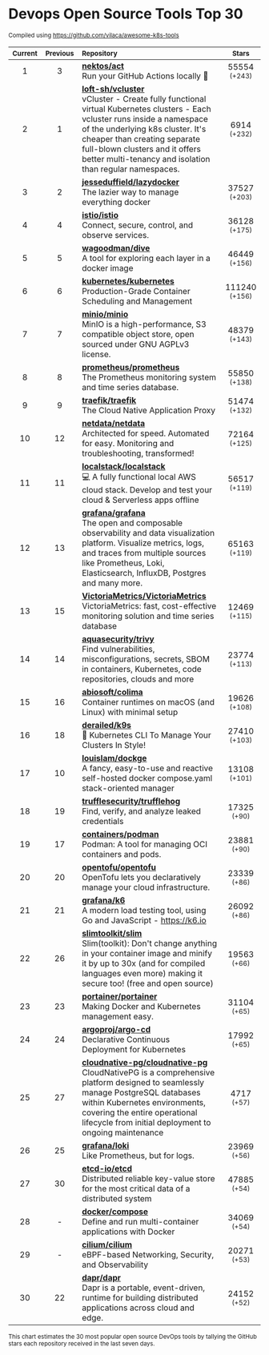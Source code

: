 # Devops Open Source Tools Top 30
<sup>Compiled using https://github.com/vilaca/awesome-k8s-tools</sup>
<div align="center">

|<sub>Current</sub>|<sub>Previous</sub>|<sub>Repository</sub>|<sub>Stars</sub>|
|:---:|:---:|:---|:---:|
|1|3|[**nektos/act**](https://github.com/nektos/act)<br/>Run your GitHub Actions locally 🚀|55554 <sup>(+243)</sup>|
|2|1|[**loft-sh/vcluster**](https://github.com/loft-sh/vcluster)<br/>vCluster - Create fully functional virtual Kubernetes clusters - Each vcluster runs inside a namespace of the underlying k8s cluster. It's cheaper than creating separate full-blown clusters and it offers better multi-tenancy and isolation than regular namespaces.|6914 <sup>(+232)</sup>|
|3|2|[**jesseduffield/lazydocker**](https://github.com/jesseduffield/lazydocker)<br/>The lazier way to manage everything docker|37527 <sup>(+203)</sup>|
|4|4|[**istio/istio**](https://github.com/istio/istio)<br/>Connect, secure, control, and observe services.|36128 <sup>(+175)</sup>|
|5|5|[**wagoodman/dive**](https://github.com/wagoodman/dive)<br/>A tool for exploring each layer in a docker image|46449 <sup>(+156)</sup>|
|6|6|[**kubernetes/kubernetes**](https://github.com/kubernetes/kubernetes)<br/>Production-Grade Container Scheduling and Management|111240 <sup>(+156)</sup>|
|7|7|[**minio/minio**](https://github.com/minio/minio)<br/>MinIO is a high-performance, S3 compatible object store, open sourced under GNU AGPLv3 license.|48379 <sup>(+143)</sup>|
|8|8|[**prometheus/prometheus**](https://github.com/prometheus/prometheus)<br/>The Prometheus monitoring system and time series database.|55850 <sup>(+138)</sup>|
|9|9|[**traefik/traefik**](https://github.com/traefik/traefik)<br/>The Cloud Native Application Proxy|51474 <sup>(+132)</sup>|
|10|12|[**netdata/netdata**](https://github.com/netdata/netdata)<br/>Architected for speed. Automated for easy. Monitoring and troubleshooting, transformed!|72164 <sup>(+125)</sup>|
|11|11|[**localstack/localstack**](https://github.com/localstack/localstack)<br/>💻 A fully functional local AWS cloud stack. Develop and test your cloud & Serverless apps offline|56517 <sup>(+119)</sup>|
|12|13|[**grafana/grafana**](https://github.com/grafana/grafana)<br/>The open and composable observability and data visualization platform. Visualize metrics, logs, and traces from multiple sources like Prometheus, Loki, Elasticsearch, InfluxDB, Postgres and many more. |65163 <sup>(+119)</sup>|
|13|15|[**VictoriaMetrics/VictoriaMetrics**](https://github.com/VictoriaMetrics/VictoriaMetrics)<br/>VictoriaMetrics: fast, cost-effective monitoring solution and time series database|12469 <sup>(+115)</sup>|
|14|14|[**aquasecurity/trivy**](https://github.com/aquasecurity/trivy)<br/>Find vulnerabilities, misconfigurations, secrets, SBOM in containers, Kubernetes, code repositories, clouds and more|23774 <sup>(+113)</sup>|
|15|16|[**abiosoft/colima**](https://github.com/abiosoft/colima)<br/>Container runtimes on macOS (and Linux) with minimal setup|19626 <sup>(+108)</sup>|
|16|18|[**derailed/k9s**](https://github.com/derailed/k9s)<br/>🐶 Kubernetes CLI To Manage Your Clusters In Style!|27410 <sup>(+103)</sup>|
|17|10|[**louislam/dockge**](https://github.com/louislam/dockge)<br/>A fancy, easy-to-use and reactive self-hosted docker compose.yaml stack-oriented manager|13108 <sup>(+101)</sup>|
|18|19|[**trufflesecurity/trufflehog**](https://github.com/trufflesecurity/trufflehog)<br/>Find, verify, and analyze leaked credentials|17325 <sup>(+90)</sup>|
|19|17|[**containers/podman**](https://github.com/containers/podman)<br/>Podman: A tool for managing OCI containers and pods.|23881 <sup>(+90)</sup>|
|20|20|[**opentofu/opentofu**](https://github.com/opentofu/opentofu)<br/>OpenTofu lets you declaratively manage your cloud infrastructure.|23339 <sup>(+86)</sup>|
|21|21|[**grafana/k6**](https://github.com/grafana/k6)<br/>A modern load testing tool, using Go and JavaScript - https://k6.io|26092 <sup>(+86)</sup>|
|22|26|[**slimtoolkit/slim**](https://github.com/slimtoolkit/slim)<br/>Slim(toolkit): Don't change anything in your container image and minify it by up to 30x (and for compiled languages even more) making it secure too! (free and open source)|19563 <sup>(+66)</sup>|
|23|23|[**portainer/portainer**](https://github.com/portainer/portainer)<br/>Making Docker and Kubernetes management easy.|31104 <sup>(+65)</sup>|
|24|24|[**argoproj/argo-cd**](https://github.com/argoproj/argo-cd)<br/>Declarative Continuous Deployment for Kubernetes|17992 <sup>(+65)</sup>|
|25|27|[**cloudnative-pg/cloudnative-pg**](https://github.com/cloudnative-pg/cloudnative-pg)<br/>CloudNativePG is a comprehensive platform designed to seamlessly manage PostgreSQL databases within Kubernetes environments, covering the entire operational lifecycle from initial deployment to ongoing maintenance|4717 <sup>(+57)</sup>|
|26|25|[**grafana/loki**](https://github.com/grafana/loki)<br/>Like Prometheus, but for logs.|23969 <sup>(+56)</sup>|
|27|30|[**etcd-io/etcd**](https://github.com/etcd-io/etcd)<br/>Distributed reliable key-value store for the most critical data of a distributed system|47885 <sup>(+54)</sup>|
|28|-|[**docker/compose**](https://github.com/docker/compose)<br/>Define and run multi-container applications with Docker|34069 <sup>(+54)</sup>|
|29|-|[**cilium/cilium**](https://github.com/cilium/cilium)<br/>eBPF-based Networking, Security, and Observability|20271 <sup>(+53)</sup>|
|30|22|[**dapr/dapr**](https://github.com/dapr/dapr)<br/>Dapr is a portable, event-driven, runtime for building distributed applications across cloud and edge.|24152 <sup>(+52)</sup>|


</div>

<sub>This chart estimates the 30 most popular open source DevOps tools by tallying the GitHub stars each repository received in the last seven days.</sub>
